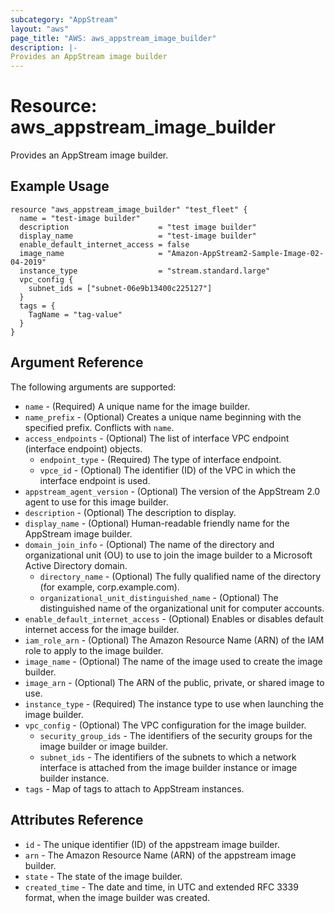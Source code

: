 ```yaml
---
subcategory: "AppStream"
layout: "aws"
page_title: "AWS: aws_appstream_image_builder"
description: |-
Provides an AppStream image builder
---
```


# Resource: aws_appstream_image_builder

Provides an AppStream image builder.

## Example Usage

```hcl
resource "aws_appstream_image_builder" "test_fleet" {
  name = "test-image builder"
  description                    = "test image builder"
  display_name                   = "test-image builder"
  enable_default_internet_access = false
  image_name                     = "Amazon-AppStream2-Sample-Image-02-04-2019"
  instance_type                  = "stream.standard.large"
  vpc_config {
    subnet_ids = ["subnet-06e9b13400c225127"]
  }
  tags = {
    TagName = "tag-value"
  }
}
```

## Argument Reference

The following arguments are supported:

* `name` - (Required) A unique name for the image builder.
* `name_prefix` -  (Optional) Creates a unique name beginning with the specified prefix. Conflicts with `name`.
* `access_endpoints` - (Optional) The list of interface VPC endpoint (interface endpoint) objects.
  * `endpoint_type` - (Required) The type of interface endpoint.
  * `vpce_id` - (Optional) The identifier (ID) of the VPC in which the interface endpoint is used.
* `appstream_agent_version` - (Optional) The version of the AppStream 2.0 agent to use for this image builder.
* `description` - (Optional) The description to display.
* `display_name` - (Optional) Human-readable friendly name for the AppStream image builder.
* `domain_join_info` - (Optional) The name of the directory and organizational unit (OU) to use to join the image builder to a Microsoft Active Directory domain.
  * `directory_name` - (Optional) The fully qualified name of the directory (for example, corp.example.com).
  * `organizational_unit_distinguished_name` - (Optional) The distinguished name of the organizational unit for computer accounts.
* `enable_default_internet_access` - (Optional) Enables or disables default internet access for the image builder.
* `iam_role_arn` - (Optional) The Amazon Resource Name (ARN) of the IAM role to apply to the image builder.
* `image_name` - (Optional) The name of the image used to create the image builder.
* `image_arn` - (Optional) The ARN of the public, private, or shared image to use.
* `instance_type` - (Required) The instance type to use when launching the image builder.
* `vpc_config` - (Optional) The VPC configuration for the image builder.
  * `security_group_ids` - The identifiers of the security groups for the image builder or image builder.
  * `subnet_ids` - The identifiers of the subnets to which a network interface is attached from the image builder instance or image builder instance.
* `tags` - Map of tags to attach to AppStream instances.

## Attributes Reference

* `id` - The unique identifier (ID) of the appstream image builder.
* `arn` - The Amazon Resource Name (ARN) of the appstream image builder.
* `state` - The state of the image builder.
* `created_time` -  The date and time, in UTC and extended RFC 3339 format, when the image builder was created.
